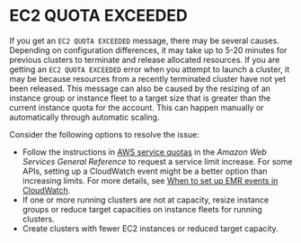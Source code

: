# EC2 QUOTA EXCEEDED<a name="emr-EC2"></a>

If you get an `EC2 QUOTA EXCEEDED` message, there may be several causes\. Depending on configuration differences, it may take up to 5\-20 minutes for previous clusters to terminate and release allocated resources\. If you are getting an `EC2 QUOTA EXCEEDED` error when you attempt to launch a cluster, it may be because resources from a recently terminated cluster have not yet been released\. This message can also be caused by the resizing of an instance group or instance fleet to a target size that is greater than the current instance quota for the account\. This can happen manually or automatically through automatic scaling\.

Consider the following options to resolve the issue:
+ Follow the instructions in [AWS service quotas](https://docs.aws.amazon.com/general/latest/gr/aws_service_limits.html) in the *Amazon Web Services General Reference* to request a service limit increase\. For some APIs, setting up a CloudWatch event might be a better option than increasing limits\. For more details, see [When to set up EMR events in CloudWatch](emr-service-limits-cloudwatch-events.md)\.
+ If one or more running clusters are not at capacity, resize instance groups or reduce target capacities on instance fleets for running clusters\.
+ Create clusters with fewer EC2 instances or reduced target capacity\.